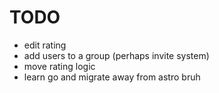 # TODO
- edit rating
- add users to a group (perhaps invite system)
- move rating logic
- learn go and migrate away from astro bruh
